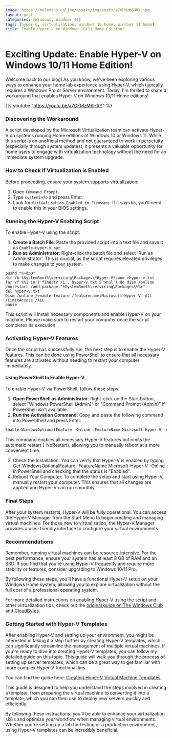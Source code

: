 ```yaml
---
image: https://mylemans.online/assets/img/posts/a7OFMzM6HRY.jpg
layout: post
categories: [Windows, Windows 11]
tags: [hyper-v, virtualisation, windows 10 home, windows 11 home]
title: Enable Hyper-V on Windows 10/11 Home Edition!
---
```


# Exciting Update: Enable Hyper-V on Windows 10/11 Home Edition!

Welcome back to our blog! As you know, we've been exploring various ways to enhance your home lab experience using Hyper-V, which typically requires a Windows Pro or Server environment. Today, I'm thrilled to share a workaround that enables Hyper-V on Windows 10/11 Home editions!

{% youtube "https://youtu.be/a7OFMzM6HRY" %}

### Discovering the Workaround

A script developed by the Microsoft Virtualization team can activate Hyper-V on systems running Home editions of Windows 10 or Windows 11. While this script is an unofficial method and not guaranteed to work in perpetuity (especially through system updates), it presents a valuable opportunity for home users to engage with virtualization technology without the need for an immediate system upgrade.

### How to Check if Virtualization is Enabled

Before proceeding, ensure your system supports virtualization:
1. Open `Command Prompt`.
2. Type `systeminfo` and press Enter.
3. Look for `Virtualization Enabled in Firmware`. If it says `No`, you'll need to enable this in your BIOS settings.

### Running the Hyper-V Enabling Script

To enable Hyper-V using the script:
1. **Create a Batch File**: Paste the provided script into a text file and save it as `Enable-Hyper-V.bat`.
2. **Run as Administrator**: Right-click the batch file and select 'Run as Administrator'. This is crucial, as the script requires elevated privileges to make changes to your system.

```
pushd "%~dp0"
dir /b %SystemRoot%\servicing\Packages\*Hyper-V*.mum >hyper-v.txt
for /f %%i in ('findstr /i . hyper-v.txt 2^>nul') do dism /online /norestart /add-package:"%SystemRoot%\servicing\Packages\%%i"
del hyper-v.txt
Dism /online /enable-feature /featurename:Microsoft-Hyper-V -All /LimitAccess /ALL
pause
```

This script will install necessary components and enable Hyper-V on your machine. Please make sure to restart your computer once the script completes its execution.

### Activating Hyper-V Features

Once the script has successfully run, the next step is to enable the Hyper-V features. This can be done using PowerShell to ensure that all necessary features are activated without needing to restart your computer immediately.

#### Using PowerShell to Enable Hyper-V

To enable Hyper-V via PowerShell, follow these steps:

1. **Open PowerShell as Administrator**: Right-click on the Start button, select "Windows PowerShell (Admin)" or "Command Prompt (Admin)" if PowerShell isn't available.
2. **Run the Activation Command**: Copy and paste the following command into PowerShell and press Enter:

```powershell
Enable-WindowsOptionalFeature -Online -FeatureName Microsoft-Hyper-V -All -NoRestart
```

This command enables all necessary Hyper-V features but omits the automatic restart (-NoRestart), allowing you to manually reboot at a more convenient time.

3. Check the Installation: You can verify that Hyper-V is enabled by typing Get-WindowsOptionalFeature -FeatureName Microsoft-Hyper-V -Online in PowerShell and checking that the status is "Enabled".
4. Reboot Your Computer: To complete the setup and start using Hyper-V, manually restart your computer. This ensures that all changes are applied and Hyper-V can run smoothly.

### Final Steps

After your system restarts, Hyper-V will be fully operational. You can access the Hyper-V Manager from the Start Menu to begin creating and managing virtual machines. For those new to virtualization, the Hyper-V Manager provides a user-friendly interface to configure your virtual environments.

### Recommendations

Remember, running virtual machines can be resource-intensive. For the best performance, ensure your system has at least 8 GB of RAM and an SSD. If you find that you're using Hyper-V frequently and require more stability or features, consider upgrading to Windows 10/11 Pro.

By following these steps, you'll have a functional Hyper-V setup on your Windows Home system, allowing you to explore virtualization without the full cost of a professional operating system.

For more detailed instructions on enabling Hyper-V using the script and other virtualization tips, check out the [original guide on The Windows Club](https://www.thewindowsclub.com/how-to-install-and-enable-hyper-v-on-windows-10-home) and [CloudBytes](https://cloudbytes.dev/snippets/enable-hyper-v-on-windows-1011-home).


### Getting Started with Hyper-V Templates

After enabling Hyper-V and setting up your environment, you might be interested in taking it a step further by creating Hyper-V templates, which can significantly streamline the management of multiple virtual machines. 
If you're ready to dive into creating Hyper-V templates, you can follow my detailed guide on this topic. This guide will walk you through the process of setting up server templates, which can be a great way to get familiar with more complex Hyper-V functionalities.

You can find the guide here: [Creating Hyper-V Virtual Machine Templates](https://mylemans.online/posts/Server2022-Hyper-V-VirtualMachineTemplates/).

This guide is designed to help you understand the steps involved in creating a template, from preparing the virtual machine to converting it into a template, which you can then use to deploy new servers quickly and efficiently.

By following these instructions, you'll be able to enhance your virtualization skills and optimize your workflow when managing virtual environments. Whether you're setting up a lab for testing or a production environment, using Hyper-V templates can be incredibly beneficial.
